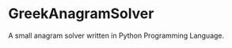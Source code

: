 GreekAnagramSolver
==================

A small anagram solver written in Python Programming Language.

